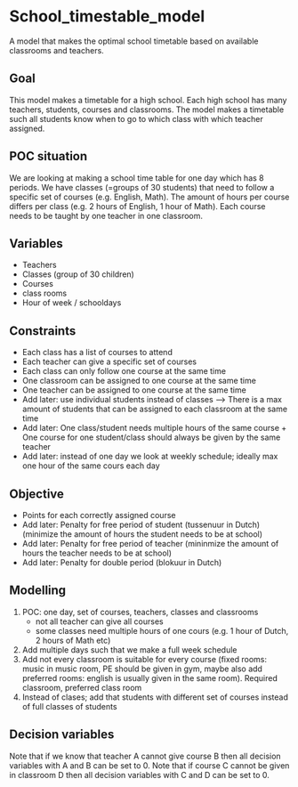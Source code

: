 # School_timestable_model
A model that makes the optimal school timetable based on available classrooms and teachers.


## Goal

This model makes a timetable for a high school. Each high school has many teachers, students, courses and classrooms. The model makes a timetable such
all students know when to go to which class with which teacher assigned.

## POC situation
We are looking at making a school time table for one day which has 8 periods. We have classes (=groups of 30 students) that need to follow a specific set of courses (e.g. English, Math). The amount of hours per course differs per class (e.g. 2 hours of English, 1 hour of Math). Each course needs to be taught by one teacher in one classroom.

## Variables

* Teachers
* Classes (group of 30 children)
* Courses
* class rooms
* Hour of week / schooldays

## Constraints

* Each class has a list of courses to attend
* Each teacher can give a specific set of courses
* Each class can only follow one course at the same time
* One classroom can be assigned to one course at the same time
* One teacher can be assigned to one course at the same time
* Add later: use individual students instead of classes --> There is a max amount of students that can be assigned to each classroom at the same time
* Add later: One class/student needs multiple hours of the same course + One course for one student/class should always be given by the same teacher
* Add later: instead of one day we look at weekly schedule; ideally max one hour of the same cours each day

## Objective
* Points for each correctly assigned course
* Add later: Penalty for free period of student (tussenuur in Dutch) (minimize the amount of hours the student needs to be at school)
* Add later: Penalty for free period of teacher (mininmize the amount of hours the teacher needs to be at school)
* Add later: Penalty for double period (blokuur in Dutch)

## Modelling

1. POC: one day, set of courses, teachers, classes and classrooms
    * not all teacher can give all courses
    * some classes need multiple hours of one cours (e.g. 1 hour of Dutch, 2 hours of Math etc)
2. Add multiple days such that we make a full week schedule
3. Add not every classroom is suitable for every course (fixed rooms: music in music room, PE should be given in gym, maybe also add preferred rooms: english is usually given in the same room). Required classroom, preferred class room
4. Instead of clases; add that students with different set of courses instead of full classes of students

## Decision variables
Note that if we know that teacher A cannot give course B then all decision variables with A and B can be set to 0.
Note that if course C cannot be given in classroom D then all decision variables with C and D can be set to 0.





